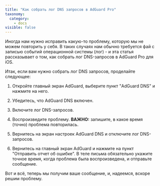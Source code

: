 ```yaml
---
title: "Как собрать лог DNS запросов в AdGuard Pro"
taxonomy:
  category:
    - docs
visible: false
---
```


Иногда нам нужно исправить какую-то проблему, которую мы не можем повторить у себя. В таких случаях нам обычно требуется фай с записью событий операционной системы (лог) - и эта статья рассказывает о том, как собрать лог DNS-запросов в AdGuard Pro для iOS.

Итак, если вам нужно собрать лог DNS запросов, проделайте следующее:

1. Откройте главный экран AdGuard, выберите пункт "AdGuard DNS" и нажмите на него.

2. Убедитесь, что AdGuard DNS включен.

3. Включите лог DNS-запросов.

4. Воспроизведите проблему. **ВАЖНО:** запишите, в какое время (точно) проблема повторилась.

5. Вернитесь на экран настроек AdGuard DNS и отключите лог DNS-запросов.

6. Вернитесь на главный экран AdGuard и нажмите на пункт "Отправить отчет об ошибке".
   В теле письма обязательно укажите точное время, когда проблема была воспроизведена, и отправьте сообщение.

Вот и всё, теперь мы получим ваше сообщение, и, надеемся, вскоре решим проблему.
